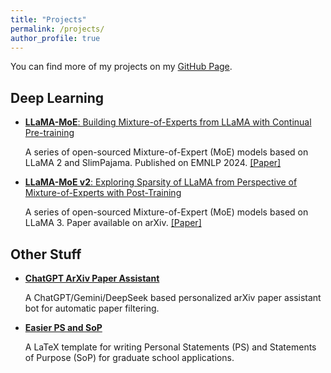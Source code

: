 ```yaml
---
title: "Projects"
permalink: /projects/
author_profile: true
---
```


You can find more of my projects on my [GitHub Page](https://github.com/DaizeDong).

## Deep Learning

* [**LLaMA-MoE**: Building Mixture-of-Experts from LLaMA with Continual Pre-training](https://github.com/pjlab-sys4nlp/llama-moe)

  A series of open-sourced Mixture-of-Expert (MoE) models based on LLaMA 2 and SlimPajama. Published on EMNLP 2024. [\[Paper\]](https://arxiv.org/abs/2406.16554)

[//]: # (Tong Zhu, Xiaoye Qu, **Daize Dong**, Jiacheng Ruan, Jingqi Tong, Conghui He, Yu Cheng, )

* [**LLaMA-MoE v2**: Exploring Sparsity of LLaMA from Perspective of Mixture-of-Experts with Post-Training](https://github.com/OpenSparseLLMs/LLaMA-MoE-v2)

  A series of open-sourced Mixture-of-Expert (MoE) models based on LLaMA 3. Paper available on arXiv. [\[Paper\]](https://arxiv.org/abs/2411.15708)

[//]: # (Xiaoye Qu, **Daize Dong**, Xuyang Hu, Tong Zhu, Weigao Sun, Yu Cheng)

## Other Stuff

* [**ChatGPT ArXiv Paper Assistant**](https://github.com/DaizeDong/ChatGPT-ArXiv-Paper-Assistant)

  A ChatGPT/Gemini/DeepSeek based personalized arXiv paper assistant bot for automatic paper filtering.

* [**Easier PS and SoP**](https://github.com/DaizeDong/Easier-PS-and-SoP)

  A LaTeX template for writing Personal Statements (PS) and Statements of Purpose (SoP) for graduate school applications.

